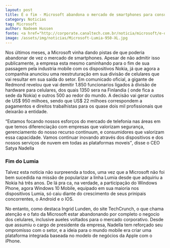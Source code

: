 ```yaml
---
layout: post
title: É o fim - Microsoft abandona o mercado de smartphones para consumidores
category: Noticias
tag: Microsoft
author: Nadeem Hussen
fonte: <a href="http://corporate.canaltech.com.br/noticia/microsoft/e-o-fim-microsoft-abandona-o-mercado-de-smartphones-para-consumidores-67405/">CanalTech</a>
image: /assets/img/noticias/Microsoft-Lumia-950-XL.jpg
---
```


Nos últimos meses, a Microsoft vinha dando pistas de que poderia abandonar de vez o mercado de smartphones. 
Apesar de não admitir isso publicamente, a empresa esta mesmo caminhando para o fim de sua passagem pela industria mobile com os dispositivos Nokia, já que agora a companhia anunciou uma reestruturação em sua divisão de celulares que vai resultar em sua saída do setor.
Em comunicado oficial, a gigante de Redmond revelou que vai demitir 1.850 funcionarios ligados à divisão de hardware para celulares, dos quais 1350 sera na Finlandia ( onde fica a sede da Nokia) e outros 500 ao redor do mundo. 
A decisão vai gerar custos de US$ 950 milhoes, sendo que US$ 22 milhoes correspondem a pagamentos e direitos trabalhistas para os quase dois mil profissionais que deixarão a entidade.

<q>Estamos focando nossos esforços do mercado de telefonia nas áreas em que temos diferenciação com empresas que valorizam segurança, gerenciamento do nosso recurso continuum, e consumidores que valorizam essa capacidade. Vamos continuar inovando através dos dispositivos e dos nossos serviços de nuvem em todas as plataformas moveis</q>, disse o CEO Satya Nadella 

### Fim do Lumia

Talvez esta noticia não surpreenda a todos, uma vez que a Microsoft não foi bem sucedida na missão de popularizar a linha Lumia desde que adquiriu a Nokia há três anos. 
De lá pra ca, na verdade, a participação do Windows Phone, agora Windows 10 Mobile, equipado em sua maioria nos dispositivos Lumia, só caiu diante do crescimento de seus prinipais concorrentes, o Android e o IOS.

No entanto, como destaca Ingrid Lunden, do site TechCrunch, o que chama atenção e o fato da Microsoft estar abandonando por completo o negocio dos celulares, inclusive aueles voltados para o mercado corporativo. 
Desde que assumiu o cargo de presidente da empresa, Nadella tem reforçado seu ompromisso com o setor, e a ideia para o mundo mobile era criar uma plataforma integrada baseada no modelo de negócios da Apple com o iPhone.

